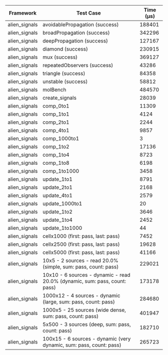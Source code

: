 | Framework | Test Case | Time (μs) |
| --- | --- | --- |
| alien_signals | avoidablePropagation (success) | 188401 |
| alien_signals | broadPropagation (success) | 342296 |
| alien_signals | deepPropagation (success) | 127167 |
| alien_signals | diamond (success) | 230915 |
| alien_signals | mux (success) | 369127 |
| alien_signals | repeatedObservers (success) | 43286 |
| alien_signals | triangle (success) | 84358 |
| alien_signals | unstable (success) | 58812 |
| alien_signals | molBench | 484570 |
| alien_signals | create_signals | 28039 |
| alien_signals | comp_0to1 | 11309 |
| alien_signals | comp_1to1 | 4124 |
| alien_signals | comp_2to1 | 2244 |
| alien_signals | comp_4to1 | 9857 |
| alien_signals | comp_1000to1 | 3 |
| alien_signals | comp_1to2 | 17136 |
| alien_signals | comp_1to4 | 8723 |
| alien_signals | comp_1to8 | 6198 |
| alien_signals | comp_1to1000 | 3458 |
| alien_signals | update_1to1 | 8791 |
| alien_signals | update_2to1 | 2168 |
| alien_signals | update_4to1 | 2579 |
| alien_signals | update_1000to1 | 20 |
| alien_signals | update_1to2 | 3646 |
| alien_signals | update_1to4 | 2452 |
| alien_signals | update_1to1000 | 44 |
| alien_signals | cellx1000 (first: pass, last: pass) | 7452 |
| alien_signals | cellx2500 (first: pass, last: pass) | 19628 |
| alien_signals | cellx5000 (first: pass, last: pass) | 41166 |
| alien_signals | 10x5 - 2 sources - read 20.0% (simple, sum: pass, count: pass) | 229021 |
| alien_signals | 10x10 - 6 sources - dynamic - read 20.0% (dynamic, sum: pass, count: pass) | 173178 |
| alien_signals | 1000x12 - 4 sources - dynamic (large, sum: pass, count: pass) | 284680 |
| alien_signals | 1000x5 - 25 sources (wide dense, sum: pass, count: pass) | 401947 |
| alien_signals | 5x500 - 3 sources (deep, sum: pass, count: pass) | 182710 |
| alien_signals | 100x15 - 6 sources - dynamic (very dynamic, sum: pass, count: pass) | 265723 |
